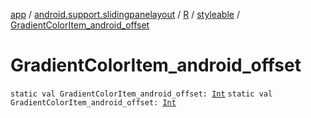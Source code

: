 [app](../../../index.md) / [android.support.slidingpanelayout](../../index.md) / [R](../index.md) / [styleable](index.md) / [GradientColorItem_android_offset](./-gradient-color-item_android_offset.md)

# GradientColorItem_android_offset

`static val GradientColorItem_android_offset: `[`Int`](https://kotlinlang.org/api/latest/jvm/stdlib/kotlin/-int/index.html)
`static val GradientColorItem_android_offset: `[`Int`](https://kotlinlang.org/api/latest/jvm/stdlib/kotlin/-int/index.html)